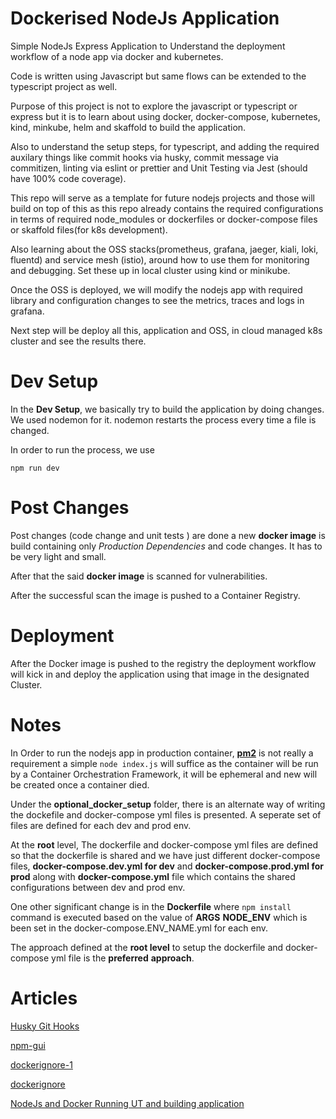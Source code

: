 #  Dockerised NodeJs Application

  

Simple NodeJs Express Application to Understand the deployment workflow of a node app via docker and kubernetes.

Code is written using Javascript but same flows can be extended to the typescript project as well.

Purpose of this project is not to explore the javascript or typescript or express but it is to learn about using docker, docker-compose, kubernetes, kind, minkube, helm and skaffold to build the application. 

Also to understand the setup steps, for typescript, and adding the required auxilary things like commit hooks via husky, commit message via commitizen, linting via eslint or prettier and Unit Testing via Jest (should have 100% code coverage). 

This repo will serve as a template for future nodejs projects and those will build on top of this as this repo already contains the required configurations in terms of required node_modules or dockerfiles or docker-compose files or skaffold files(for k8s development).

Also learning about the OSS stacks(prometheus, grafana, jaeger, kiali, loki, fluentd) and service mesh (istio), around how to use them for monitoring and debugging. Set these up in local cluster using  kind or minikube.

Once the OSS is deployed, we will modify the nodejs app with required library and configuration changes to see the metrics, traces and logs in grafana.

Next step will be deploy all this, application and OSS, in cloud managed k8s cluster and see the results there.

#  Dev Setup

  

In the **Dev Setup**, we basically try to build the application by doing changes. We used nodemon for it. nodemon restarts the process every time a file is changed.

In order to run the process, we use

  

`npm run dev`

  

#  Post Changes

  

Post changes (code change and unit tests ) are done a new **docker image** is build containing only *Production Dependencies* and code changes. It has to be very light and small.

After that the said **docker image** is scanned for vulnerabilities.

After the successful scan the image is pushed to a Container Registry.

  

#  Deployment

  

After the Docker image is pushed to the registry the deployment workflow will kick in and deploy the application using that image in the designated Cluster.


#  Notes
In Order to run the nodejs app in production container, [**pm2**](https://pm2.keymetrics.io/docs/usage/docker-pm2-nodejs/) is not really a requirement a simple
`node index.js`  will suffice as the container will be run by a Container Orchestration Framework, it will be ephemeral and new will be created once a container died.

Under the **optional_docker_setup** folder, there is an alternate way of writing the dockefile and docker-compose yml files is presented. A seperate set of files are defined for each dev and prod env.

At the **root** level, The dockerfile and docker-compose yml files are defined so that the dockerfile is shared and we have just different docker-compose files, **docker-compose.dev.yml for dev** and **docker-compose.prod.yml for prod** along with **docker-compose.yml** file which contains the shared configurations between dev and prod env.

One other significant change is in the **Dockerfile** where `npm install` command is executed based on the value of **ARGS** **NODE_ENV** which is been set in the docker-compose.ENV_NAME.yml for each env.

The approach defined at the **root level** to setup the dockerfile and docker-compose yml file is the **preferred** **approach**.

# Articles 

[Husky Git Hooks](https://github.com/typicode/husky)

[npm-gui](https://www.npmjs.com/package/npm-gui)

[dockerignore-1](https://medium.com/@LihauTan/took-me-hours-to-realise-why-docker-build-ignores-my-dockerignore-and-this-is-what-ive-learned-2f87c770ea9c)

[dockerignore](https://codefresh.io/docker-tutorial/not-ignore-dockerignore-2/)

[NodeJs and Docker Running UT and building application](https://docs.docker.com/language/nodejs/run-tests/)



